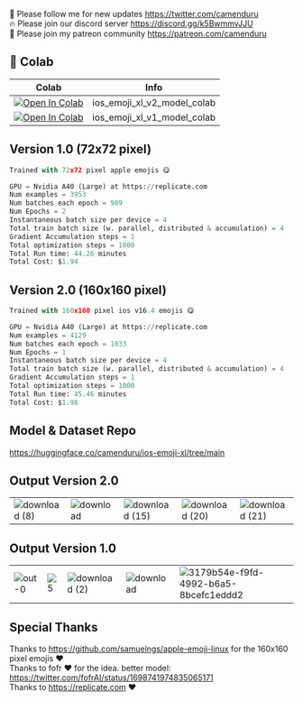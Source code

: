 🐣 Please follow me for new updates https://twitter.com/camenduru <br />
🔥 Please join our discord server https://discord.gg/k5BwmmvJJU <br />
🥳 Please join my patreon community https://patreon.com/camenduru <br />

## 🦒 Colab

| Colab | Info
| --- | --- |
[![Open In Colab](https://colab.research.google.com/assets/colab-badge.svg)](https://colab.research.google.com/github/camenduru/ios-emoji-xl-model-colab/blob/main/ios_emoji_xl_v2_model_colab.ipynb) | ios_emoji_xl_v2_model_colab
[![Open In Colab](https://colab.research.google.com/assets/colab-badge.svg)](https://colab.research.google.com/github/camenduru/ios-emoji-xl-model-colab/blob/main/ios_emoji_xl_v1_model_colab.ipynb) | ios_emoji_xl_v1_model_colab

## Version 1.0 (72x72 pixel)

```py
Trained with 72x72 pixel apple emojis 😋

GPU = Nvidia A40 (Large) at https://replicate.com
Num examples = 3953
Num batches each epoch = 989
Num Epochs = 2
Instantaneous batch size per device = 4
Total train batch size (w. parallel, distributed & accumulation) = 4
Gradient Accumulation steps = 1
Total optimization steps = 1000
Total Run time: 44.26 minutes
Total Cost: $1.94
```

## Version 2.0 (160x160 pixel)

```py
Trained with 160x160 pixel ios v16.4 emojis 😋

GPU = Nvidia A40 (Large) at https://replicate.com
Num examples = 4129
Num batches each epoch = 1033
Num Epochs = 1
Instantaneous batch size per device = 4
Total train batch size (w. parallel, distributed & accumulation) = 4
Gradient Accumulation steps = 1
Total optimization steps = 1000
Total Run time: 45.46 minutes
Total Cost: $1.98
```

## Model & Dataset Repo
https://huggingface.co/camenduru/ios-emoji-xl/tree/main

## Output Version 2.0
|  |  |  |  |  |
| --- | --- | --- | --- | --- |
![download (8)](https://github.com/camenduru/ios-emoji-xl-model-colab/assets/54370274/e1b834aa-8342-4d87-86f2-3c47c8bc083e) | ![download](https://github.com/camenduru/ios-emoji-xl-model-colab/assets/54370274/6a7d2424-e29a-40ff-a500-70544e680447) | ![download (15)](https://github.com/camenduru/ios-emoji-xl-model-colab/assets/54370274/0e02f62f-1001-40a9-b8ac-a826506a74cd) | ![download (20)](https://github.com/camenduru/ios-emoji-xl-model-colab/assets/54370274/4f94d267-b190-4808-84e3-e91e83bdf8eb) | ![download (21)](https://github.com/camenduru/ios-emoji-xl-model-colab/assets/54370274/046e2096-b891-4bdd-8684-ec9eb8cd8eb4)

## Output Version 1.0
|  |  |  |  |  |
| --- | --- | --- | --- | --- |
![out-0](https://github.com/camenduru/ios-emoji-xl-model-colab/assets/54370274/63ced594-e889-40f5-9d50-dd3cec1efaed) | ![5](https://github.com/camenduru/ios-emoji-xl-model-colab/assets/54370274/1a87d515-38d5-439c-bbd1-523f46de8d1f) | ![download (2)](https://github.com/camenduru/ios-emoji-xl-model-colab/assets/54370274/3c01739f-6094-4eeb-893a-3b4f4ab91337) | ![download](https://github.com/camenduru/ios-emoji-xl-model-colab/assets/54370274/63f7beb3-e4c6-4f29-ba91-c7cc79f2c723) | ![3179b54e-f9fd-4992-b6a5-8bcefc1eddd2](https://github.com/camenduru/ios-emoji-xl-model-colab/assets/54370274/c5db74ea-572b-4098-a912-847c4c2a7bc9)

## Special Thanks
Thanks to https://github.com/samuelngs/apple-emoji-linux for the 160x160 pixel emojis ❤ <br />
Thanks to fofr ❤ for the idea. better model: https://twitter.com/fofrAI/status/1698741974835065171 <br />
Thanks to https://replicate.com ❤ <br />